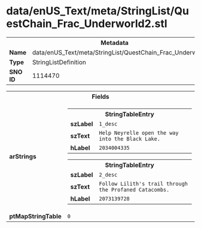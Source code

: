 <h1>data/enUS_Text/meta/StringList/QuestChain_Frac_Underworld2.stl</h1><table><tr><th colspan="100%">Metadata</th></tr><tr><td><b>Name</b></td><td>data/enUS_Text/meta/StringList/QuestChain_Frac_Underworld2.stl</td></tr><tr><td><b>Type</b></td><td>StringListDefinition</td></tr><tr><td><b>SNO ID</b></td><td>1114470</td></tr></table>

<table><tr><th colspan="100%">Fields</th></tr><tr><td><b>arStrings</b></td><td><table><tr><th colspan="100%">StringTableEntry</th></tr><tr><td><b>szLabel</b></td><td><code>1_desc</code></td></tr><tr><td><b>szText</b></td><td><code>Help Neyrelle open the way into the Black Lake.</code></td></tr><tr><td><b>hLabel</b></td><td><code>2034004335</code></td></tr></table>


<table><tr><th colspan="100%">StringTableEntry</th></tr><tr><td><b>szLabel</b></td><td><code>2_desc</code></td></tr><tr><td><b>szText</b></td><td><code>Follow Lilith's trail through the Profaned Catacombs.</code></td></tr><tr><td><b>hLabel</b></td><td><code>2073139728</code></td></tr></table>


</td></tr><tr><td><b>ptMapStringTable</b></td><td><code>0</code></td></tr></table>

